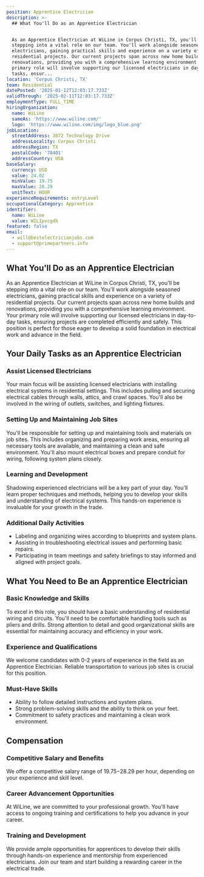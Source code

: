 ```yaml
---
position: Apprentice Electrician
description: >-
  ## What You'll Do as an Apprentice Electrician


  As an Apprentice Electrician at WiLine in Corpus Christi, TX, you'll be
  stepping into a vital role on our team. You'll work alongside seasoned
  electricians, gaining practical skills and experience on a variety of
  residential projects. Our current projects span across new home builds and
  renovations, providing you with a comprehensive learning environment. Your
  primary role will involve supporting our licensed electricians in day-to-day
  tasks, ensur...
location: 'Corpus Christi, TX'
team: Residential
datePosted: '2025-01-12T12:03:17.733Z'
validThrough: '2025-02-11T12:03:17.733Z'
employmentType: FULL_TIME
hiringOrganization:
  name: WiLine
  sameAs: 'https://www.wiline.com/'
  logo: 'https://www.wiline.com/img/logo_blue.png'
jobLocation:
  streetAddress: 3072 Technology Drive
  addressLocality: Corpus Christi
  addressRegion: TX
  postalCode: '78401'
  addressCountry: USA
baseSalary:
  currency: USD
  value: 24.02
  minValue: 19.75
  maxValue: 28.29
  unitText: HOUR
experienceRequirements: entryLevel
occupationalCategory: Apprentice
identifier:
  name: WiLine
  value: WILIpvcgdh
featured: false
email:
  - will@bestelectricianjobs.com
  - support@primepartners.info
---
```




## What You'll Do as an Apprentice Electrician

As an Apprentice Electrician at WiLine in Corpus Christi, TX, you'll be stepping into a vital role on our team. You'll work alongside seasoned electricians, gaining practical skills and experience on a variety of residential projects. Our current projects span across new home builds and renovations, providing you with a comprehensive learning environment. Your primary role will involve supporting our licensed electricians in day-to-day tasks, ensuring projects are completed efficiently and safely. This position is perfect for those eager to develop a solid foundation in electrical work and advance in the field.

## Your Daily Tasks as an Apprentice Electrician

### Assist Licensed Electricians

Your main focus will be assisting licensed electricians with installing electrical systems in residential settings. This includes pulling and securing electrical cables through walls, attics, and crawl spaces. You'll also be involved in the wiring of outlets, switches, and lighting fixtures.

### Setting Up and Maintaining Job Sites

You'll be responsible for setting up and maintaining tools and materials on job sites. This includes organizing and preparing work areas, ensuring all necessary tools are available, and maintaining a clean and safe environment. You'll also mount electrical boxes and prepare conduit for wiring, following system plans closely.

### Learning and Development

Shadowing experienced electricians will be a key part of your day. You'll learn proper techniques and methods, helping you to develop your skills and understanding of electrical systems. This hands-on experience is invaluable for your growth in the trade.

### Additional Daily Activities

- Labeling and organizing wires according to blueprints and system plans.
- Assisting in troubleshooting electrical issues and performing basic repairs.
- Participating in team meetings and safety briefings to stay informed and aligned with project goals.

## What You Need to Be an Apprentice Electrician

### Basic Knowledge and Skills

To excel in this role, you should have a basic understanding of residential wiring and circuits. You'll need to be comfortable handling tools such as pliers and drills. Strong attention to detail and good organizational skills are essential for maintaining accuracy and efficiency in your work.

### Experience and Qualifications

We welcome candidates with 0-2 years of experience in the field as an Apprentice Electrician. Reliable transportation to various job sites is crucial for this position. 

### Must-Have Skills

- Ability to follow detailed instructions and system plans.
- Strong problem-solving skills and the ability to think on your feet.
- Commitment to safety practices and maintaining a clean work environment.

## Compensation

### Competitive Salary and Benefits

We offer a competitive salary range of $19.75-$28.29 per hour, depending on your experience and skill level. 

### Career Advancement Opportunities

At WiLine, we are committed to your professional growth. You'll have access to ongoing training and certifications to help you advance in your career. 

### Training and Development

We provide ample opportunities for apprentices to develop their skills through hands-on experience and mentorship from experienced electricians. Join our team and start building a rewarding career in the electrical trade.
